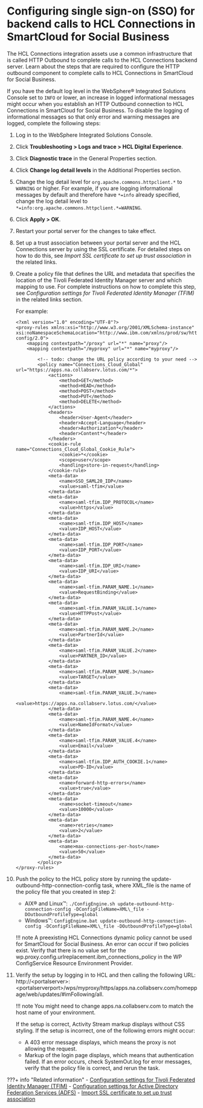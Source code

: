 # Configuring single sign-on (SSO) for backend calls to HCL Connections in SmartCloud for Social Business

The HCL Connections integration assets use a common infrastructure that is called HTTP Outbound to complete calls to the HCL Connections backend server. Learn about the steps that are required to configure the HTTP outbound component to complete calls to HCL Connections in SmartCloud for Social Business.

If you have the default log level in the WebSphere® Integrated Solutions Console set to `INFO` or lower, an increase in logged informational messages might occur when you establish an HTTP Outbound connection to HCL Connections in SmartCloud for Social Business. To disable the logging of informational messages so that only error and warning messages are logged, complete the following steps:

1.  Log in to the WebSphere Integrated Solutions Console.
2.  Click **Troubleshooting > Logs and trace > HCL Digital Experience**.
3.  Click **Diagnostic trace** in the General Properties section.
4.  Click **Change log detail levels** in the Additional Properties section.
5.  Change the log detail level for `org.apache.commons.httpclient.*` to `WARNING` or higher. For example, if you are logging informational messages by default and therefore have `*=info` already specified, change the log detail level to `*=info:org.apache.commons.httpclient.*=WARNING`.
6.  Click **Apply > OK**.
7.  Restart your portal server for the changes to take effect.

1.  Set up a trust association between your portal server and the HCL Connections server by using the SSL certificate. For detailed steps on how to do this, see *Import SSL certificate to set up trust association* in the related links.

2.  Create a policy file that defines the URL and metadata that specifies the location of the Tivoli Federated Identity Manager server and which mapping to use. For complete instructions on how to complete this step, see *Configuration settings for Tivoli Federated Identity Manager (TFIM)* in the related links section.

    For example:

    ```
    <?xml version="1.0" encoding="UTF-8"?>
    <proxy-rules xmlns:xsi="http://www.w3.org/2001/XMLSchema-instance"
    xsi:noNamespaceSchemaLocation="http://www.ibm.com/xmlns/prod/sw/http/outbound/proxy-config/2.0">
    	<mapping contextpath="/proxy" url="*" name="proxy"/>
    	<mapping contextpath="/myproxy" url="*" name="myproxy"/>
    
    		<!-- todo: change the URL policy according to your need -->
    		<policy name="Connections_Cloud_Global" url="https://apps.na.collabserv.lotus.com/*">
    			<actions>
    				<method>GET</method>
    				<method>HEAD</method>
    				<method>POST</method>
    				<method>PUT</method>
    				<method>DELETE</method>
    			</actions>
    			<headers>
    				<header>User-Agent</header>
    				<header>Accept-Language</header>
    				<header>Authorization*</header>
    				<header>Content*</header>
    			</headers>
    			<cookie-rule name="Connections_Cloud_Global_Cookie_Rule">
    				<cookie>*</cookie>
    				<scope>user</scope>
    				<handling>store-in-request</handling>
    			</cookie-rule>
    			<meta-data>
    				<name>SSO_SAML20_IDP</name>
    				<value>saml-tfim</value>
    			</meta-data>
    			<meta-data>
    				<name>saml-tfim.IDP_PROTOCOL</name>
    				<value>https</value>
    			</meta-data>
    			<meta-data>
    				<name>saml-tfim.IDP_HOST</name>
    				<value>IDP_HOST</value>
    			</meta-data>
    			<meta-data>
    				<name>saml-tfim.IDP_PORT</name>
    				<value>IDP_PORT</value>
    			</meta-data>
    			<meta-data>
    				<name>saml-tfim.IDP_URI</name>
    				<value>IDP_URI</value>
    			</meta-data>
    			<meta-data>
    				<name>saml-tfim.PARAM_NAME.1</name>
    				<value>RequestBinding</value>
    			</meta-data>
    			<meta-data>
    				<name>saml-tfim.PARAM_VALUE.1</name>
    				<value>HTTPPost</value>
    			</meta-data>
    			<meta-data>
    				<name>saml-tfim.PARAM_NAME.2</name>
    				<value>PartnerId</value>
    			</meta-data>
    			<meta-data>
    				<name>saml-tfim.PARAM_VALUE.2</name>
    				<value>PARTNER_ID</value>
    			</meta-data>
    			<meta-data>
    				<name>saml-tfim.PARAM_NAME.3</name>
    				<value>TARGET</value>
    			</meta-data>
    			<meta-data>
    				<name>saml-tfim.PARAM_VALUE.3</name>
    				<value>https://apps.na.collabserv.lotus.com/</value>
    			</meta-data>
    			<meta-data>
    				<name>saml-tfim.PARAM_NAME.4</name>
    				<value>NameIdFormat</value>
    			</meta-data>
    			<meta-data>
    				<name>saml-tfim.PARAM_VALUE.4</name>
    				<value>Email</value>
    			</meta-data>
    			<meta-data>
    				<name>saml-tfim.IDP_AUTH_COOKIE.1</name>
    				<value>PD-ID</value>
    			</meta-data>
    			<meta-data>
    				<name>forward-http-errors</name>
    				<value>true</value>
    			</meta-data>
    			<meta-data>
    				<name>socket-timeout</name>
    				<value>10000</value>
    			</meta-data>
    			<meta-data>
    				<name>retries</name>
    				<value>2</value>
    			</meta-data>
    			<meta-data>
    				<name>max-connections-per-host</name>
    				<value>50</value>
    			</meta-data>
    		</policy>
    </proxy-rules>			 
    ```

3.  Push the policy to the HCL policy store by running the update-outbound-http-connection-config task, where XML\_file is the name of the policy file that you created in step 2:

    -   AIX® and Linux™: `./ConfigEngine.sh update-outbound-http-connection-config -DConfigFileName=XML\_file -DOutboundProfileType=global`
    -   Windows™: `ConfigEngine.bat update-outbound-http-connection-config -DConfigFileName=XML\_file -DOutboundProfileType=global`

    !!! note
		A preexisting HCL Connections dynamic policy cannot be used for SmartCloud for Social Business. An error can occur if two policies exist. Verify that there is no value set for the wp.proxy.config.urlreplacement.ibm_connections_policy in the WP ConfigService Resource Environment Provider.

4.  Verify the setup by logging in to HCL and then calling the following URL: http://<portalserver\>:<portalserverport\>/wps/myproxy/https/apps.na.collabserv.com/homeppage/web/updates/\#imFollowing/all.

    !!! note
		You might need to change apps.na.collabserv.com to match the host name of your environment.

    If the setup is correct, Activity Stream markup displays without CSS styling. If the setup is incorrect, one of the following errors might occur:

    -   A 403 error message displays, which means the proxy is not allowing the request.
    -   Markup of the login page displays, which means that authentication failed.
    If an error occurs, check SystemOut.log for error messages, verify that the policy file is correct, and rerun the task.


???+ info "Related information"
	- [Configuration settings for Tivoli Federated Identity Manager (TFIM)](../../../../../portlets_development/web2_ui/outbound_http_connection/authenticating_outbound_http_connections/establish_sso_connections_thru_SAML20_tokens/cfg_saml_auth_conn/cfg_settings_tfim/index.md)
	- [Configuration settings for Active Directory Federation Services (ADFS)](../../../../../portlets_development/web2_ui/outbound_http_connection/authenticating_outbound_http_connections/establish_sso_connections_thru_SAML20_tokens/cfg_saml_auth_conn/cfg_settings_adfs/index.md)
	- [Import SSL certificate to set up trust association](../../i_coll_t_enable_lctrust.md)


